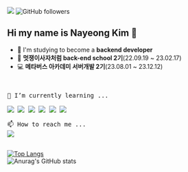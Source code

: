 <a href="https://hits.seeyoufarm.com"><img src="https://hits.seeyoufarm.com/api/count/incr/badge.svg?url=https%3A%2F%2Fgithub.com%2Fkny3037&count_bg=%2379C83D&title_bg=%23555555&icon=&icon_color=%23E7E7E7&title=hits&edge_flat=false"/></a> <img alt="GitHub followers" src="https://img.shields.io/github/followers/kny3037?style=social">

## Hi my name is Nayeong Kim 👋

- 🌱 I'm studying to become a **backend developer**
- 🦁 **멋쟁이사자처럼 back-end school 2기**(22.09.19 ~ 23.02.17)
- 💻 **메타버스 아카데미 서버개발 2기**(23.08.01 ~ 23.12.12)
<!--
- 😊 I'm preparing my personal **jsp project**
-->

<!--
**kny3037/kny3037** is a ✨ _special_ ✨ repository because its `README.md` (this file) appears on your GitHub profile.

Here are some ideas to get you started:

- 🔭 I’m currently working on ...
- 🌱 I’m currently learning ...
- 👯 I’m looking to collaborate on ...
- 🤔 I’m looking for help with ...
- 💬 Ask me about ...
- 📫 How to reach me: ...
- 😄 Pronouns: ...
- ⚡ Fun fact: ...
-->
<br>

<pre>
🌱 I’m currently learning ...

<a href="https://www.oracle.com/" target="_blank"><img src="https://img.shields.io/badge/Java-007396?style=flat-square&logo=Java&logoColor=white"/></a> <a href="https://spring.io/" target="_blank"><img src="https://img.shields.io/badge/Spring-DB33F?style=flat-square&logo=Spring&logoColor=white"/></a> <a href="https://www.oracle.com/" target="_blank"><img src="https://img.shields.io/badge/Oracle-F80000?style=flat-square&logo=Oracle&logoColor=white"/></a> <a href="https://www.mysql.com/" target="_blank"><img src="https://img.shields.io/badge/MySQL-4479A1?style=flat-square&logo=MySQL&logoColor=white"/></a> <a href="https://code.visualstudio.com/" target="_blank"><img src="https://img.shields.io/badge/VSCode-007ACC?style=flat-square&logo=VSCode&logoColor=white"/></a> <a href="https://visualstudio.microsoft.com/ko/" target="_blank"><img src="https://img.shields.io/badge/C-A8B9CC?style=flat-square&logo=C&logoColor=white"/></a>
</pre>

<pre>
📫 How to reach me ...
<a href="mailto:psi505968@gmail.com" target="_blank"><img src="https://img.shields.io/badge/Gmail-EA4335?style=flat-square&logo=Gmail&logoColor=white"/></a>
 </pre>
 [![Top Langs](https://github-readme-stats.vercel.app/api/top-langs/?username=kny3037&layout=compact)](https://github.com/anuraghazra/github-readme-stats)
 <br/>
 ![Anurag's GitHub stats](https://github-readme-stats.vercel.app/api?username=kny3037&theme=default&show_icons=true)

